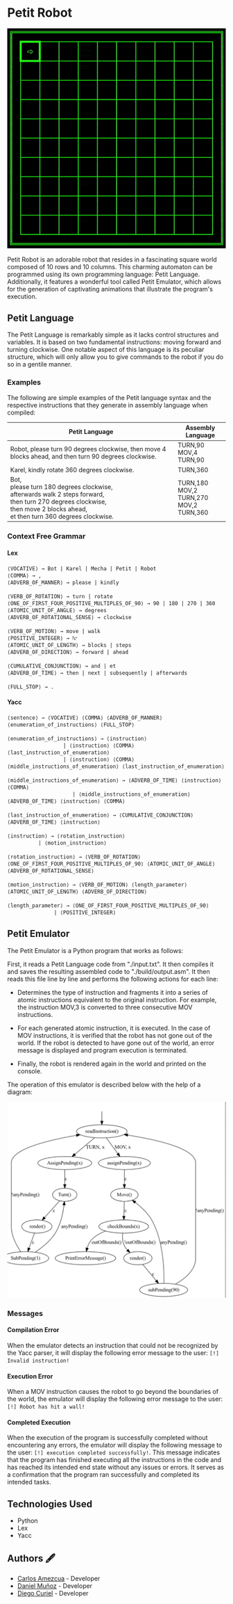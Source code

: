 # Petit Robot

![Petit Robot animation](media/Petit-Robot-animation.gif)

Petit Robot is an adorable robot that resides in a fascinating square world composed of 10 rows and 10 columns. This charming automaton can be programmed using its own programming language: Petit Language. Additionally, it features a wonderful tool called Petit Emulator, which allows for the generation of captivating animations that illustrate the program's execution.

## Petit Language

The Petit Language is remarkably simple as it lacks control structures and variables. It is based on two fundamental instructions: moving forward and turning clockwise. One notable aspect of this language is its peculiar structure, which will only allow you to give commands to the robot if you do so in a gentile manner.

### Examples

The following are simple examples of the Petit language syntax and the respective instructions that they generate in assembly language when compiled:

| Petit Language                                                                                                                                                                          | Assembly Language                                  |
|-----------------------------------------------------------------------------------------------------------------------------------------------------------------------------------------|----------------------------------------------------|
| Robot, please turn 90 degrees clockwise, then move 4 blocks ahead, and then turn 90 degrees clockwise.                                                                                  | TURN,90<br>MOV,4<br>TURN,90                        |
| Karel, kindly rotate 360 degrees clockwise.                                                                                                                                             | TURN,360                                           |
| Bot, <br>please turn 180 degrees clockwise,<br>afterwards walk 2 steps forward,<br>then turn 270 degrees clockwise,<br>then move 2 blocks ahead,<br>et then turn 360 degrees clockwise. | TURN,180<br>MOV,2<br>TURN,270<br>MOV,2<br>TURN,360 |

### Context Free Grammar
#### Lex
```
⟨VOCATIVE⟩ → Bot | Karel | Mecha | Petit | Robot
⟨COMMA⟩ → ,
⟨ADVERB_OF_MANNER⟩ → please | kindly

⟨VERB_OF_ROTATION⟩ → turn | rotate
⟨ONE_OF_FIRST_FOUR_POSITIVE_MULTIPLES_OF_90⟩ → 90 | 180 | 270 | 360
⟨ATOMIC_UNIT_OF_ANGLE⟩ → degrees
⟨ADVERB_OF_ROTATIONAL_SENSE⟩ → clockwise

⟨VERB_OF_MOTION⟩ → move | walk
⟨POSITIVE_INTEGER⟩ → ℕᐩ
⟨ATOMIC_UNIT_OF_LENGTH⟩ → blocks | steps
⟨ADVERB_OF_DIRECTION⟩ → forward | ahead

⟨CUMULATIVE_CONJUNCTION⟩ → and | et
⟨ADVERB_OF_TIME⟩ → then | next | subsequently | afterwards

⟨FULL_STOP⟩ → .
```

#### Yacc
```
⟨sentence⟩ → ⟨VOCATIVE⟩ ⟨COMMA⟩ ⟨ADVERB_OF_MANNER⟩ ⟨enumeration_of_instructions⟩ ⟨FULL_STOP⟩

⟨enumeration_of_instructions⟩ → ⟨instruction⟩
			      | ⟨instruction⟩ ⟨COMMA⟩ ⟨last_instruction_of_enumeration⟩
			      | ⟨instruction⟩ ⟨COMMA⟩ ⟨middle_instructions_of_enumeration⟩ ⟨last_instruction_of_enumeration⟩

⟨middle_instructions_of_enumeration⟩ → ⟨ADVERB_OF_TIME⟩ ⟨instruction⟩ ⟨COMMA⟩
			   	     | ⟨middle_instructions_of_enumeration⟩ ⟨ADVERB_OF_TIME⟩ ⟨instruction⟩ ⟨COMMA⟩

⟨last_instruction_of_enumeration⟩ → ⟨CUMULATIVE_CONJUNCTION⟩ ⟨ADVERB_OF_TIME⟩ ⟨instruction⟩

⟨instruction⟩ → ⟨rotation_instruction⟩
	      | ⟨motion_instruction⟩

⟨rotation_instruction⟩ → ⟨VERB_OF_ROTATION⟩ ⟨ONE_OF_FIRST_FOUR_POSITIVE_MULTIPLES_OF_90⟩ ⟨ATOMIC_UNIT_OF_ANGLE⟩ ⟨ADVERB_OF_ROTATIONAL_SENSE⟩

⟨motion_instruction⟩ → ⟨VERB_OF_MOTION⟩ ⟨length_parameter⟩ ⟨ATOMIC_UNIT_OF_LENGTH⟩ ⟨ADVERB_OF_DIRECTION⟩

⟨length_parameter⟩ → ⟨ONE_OF_FIRST_FOUR_POSITIVE_MULTIPLES_OF_90⟩
	           | ⟨POSITIVE_INTEGER⟩
```

## Petit Emulator

The Petit Emulator is a Python program that works as follows:

First, it reads a Petit Language code from "./input.txt". It then compiles it and saves the resulting assembled code to "./build/output.asm". It then reads this file line by line and performs the following actions for each line:

- Determines the type of instruction and fragments it into a series of atomic instructions equivalent to the original instruction. For example, the instruction MOV,3 is converted to three consecutive MOV instructions.

- For each generated atomic instruction, it is executed. In the case of MOV instructions, it is verified that the robot has not gone out of the world. If the robot is detected to have gone out of the world, an error message is displayed and program execution is terminated.

- Finally, the robot is rendered again in the world and printed on the console.

The operation of this emulator is described below with the help of a diagram:

![Diagram](Graphviz.jpeg)

### Messages

#### Compilation Error

When the emulator detects an instruction that could not be recognized by the Yacc parser, it will display the following error message to the user: ```[!] Invalid instruction!```

#### Execution Error

When a MOV instruction causes the robot to go beyond the boundaries of the world, the emulator will display the following error message to the user: ```[!] Robot has hit a wall!```

#### Completed Execution

When the execution of the program is successfully completed without encountering any errors, the emulator will display the following message to the user: ```[!] execution completed successfully!```. This message indicates that the program has finished executing all the instructions in the code and has reached its intended end state without any issues or errors. It serves as a confirmation that the program ran successfully and completed its intended tasks.

## Technologies Used
- Python
- Lex
- Yacc

## Authors 🖋
- [Carlos Amezcua](https://github.com/cdamezcua) - Developer
- [Daniel Muñoz](https://github.com/DanielMunoz4190) - Developer
- [Diego Curiel](https://github.com/DiegoCuriel) - Developer
